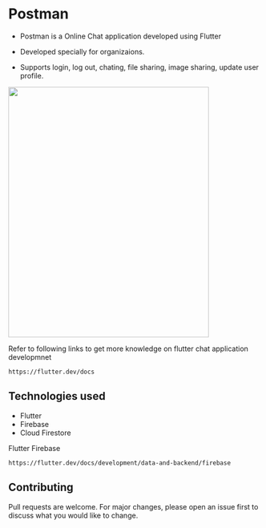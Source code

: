 # Postman

* Postman is a Online Chat application developed using Flutter

* Developed specially for organizaions.

* Supports login, log out, chating, file sharing, image sharing, update user profile. 

<img src="https://github.com/rohankumara/Postman/blob/main/Assets/Demo.gif" height="500px" width="400px">



Refer to following links to get more knowledge on flutter chat application developmnet
```
https://flutter.dev/docs
```

## Technologies used
* Flutter
* Firebase
* Cloud Firestore

Flutter Firebase 
```
https://flutter.dev/docs/development/data-and-backend/firebase
```
## Contributing
Pull requests are welcome. For major changes, please open an issue first to discuss what you would like to change.


